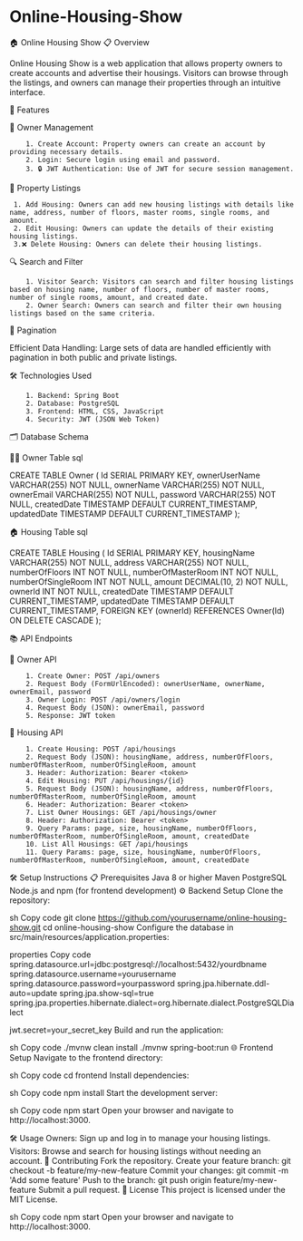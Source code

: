 # Online-Housing-Show
🏠 Online Housing Show
📋 Overview

Online Housing Show is a web application that allows property owners to create accounts and advertise their housings. Visitors can browse through the listings, and owners can manage their properties through an intuitive interface.

🌟 Features

🔑 Owner Management

        1. Create Account: Property owners can create an account by providing necessary details.
        2. Login: Secure login using email and password.
        3. 🔒 JWT Authentication: Use of JWT for secure session management.
      
🏡 Property Listings

     1. Add Housing: Owners can add new housing listings with details like name, address, number of floors, master rooms, single rooms, and amount.
     2. Edit Housing: Owners can update the details of their existing housing listings.
     3.❌ Delete Housing: Owners can delete their housing listings.
      
🔍 Search and Filter

        1. Visitor Search: Visitors can search and filter housing listings based on housing name, number of floors, number of master rooms, number of single rooms, amount, and created date.
        2. Owner Search: Owners can search and filter their own housing listings based on the same criteria.
      
📄 Pagination

Efficient Data Handling: Large sets of data are handled efficiently with pagination in both public and private listings.

🛠 Technologies Used

        1. Backend: Spring Boot
        2. Database: PostgreSQL
        3. Frontend: HTML, CSS, JavaScript
        4. Security: JWT (JSON Web Token)
      
🗂 Database Schema

🧑‍💼 Owner Table
sql

CREATE TABLE Owner (
    Id SERIAL PRIMARY KEY,
    ownerUserName VARCHAR(255) NOT NULL,
    ownerName VARCHAR(255) NOT NULL,
    ownerEmail VARCHAR(255) NOT NULL,
    password VARCHAR(255) NOT NULL,
    createdDate TIMESTAMP DEFAULT CURRENT_TIMESTAMP,
    updatedDate TIMESTAMP DEFAULT CURRENT_TIMESTAMP
);

🏠 Housing Table
sql

CREATE TABLE Housing (
    Id SERIAL PRIMARY KEY,
    housingName VARCHAR(255) NOT NULL,
    address VARCHAR(255) NOT NULL,
    numberOfFloors INT NOT NULL,
    numberOfMasterRoom INT NOT NULL,
    numberOfSingleRoom INT NOT NULL,
    amount DECIMAL(10, 2) NOT NULL,
    ownerId INT NOT NULL,
    createdDate TIMESTAMP DEFAULT CURRENT_TIMESTAMP,
    updatedDate TIMESTAMP DEFAULT CURRENT_TIMESTAMP,
    FOREIGN KEY (ownerId) REFERENCES Owner(Id) ON DELETE CASCADE
);

📚 API Endpoints

🔑 Owner API

        1. Create Owner: POST /api/owners
        2. Request Body (FormUrlEncoded): ownerUserName, ownerName, ownerEmail, password
        3. Owner Login: POST /api/owners/login
        4. Request Body (JSON): ownerEmail, password
        5. Response: JWT token
        
🏡 Housing API

        1. Create Housing: POST /api/housings
        2. Request Body (JSON): housingName, address, numberOfFloors, numberOfMasterRoom, numberOfSingleRoom, amount
        3. Header: Authorization: Bearer <token>
        4. Edit Housing: PUT /api/housings/{id}
        5. Request Body (JSON): housingName, address, numberOfFloors, numberOfMasterRoom, numberOfSingleRoom, amount
        6. Header: Authorization: Bearer <token>
        7. List Owner Housings: GET /api/housings/owner
        8. Header: Authorization: Bearer <token>
        9. Query Params: page, size, housingName, numberOfFloors, numberOfMasterRoom, numberOfSingleRoom, amount, createdDate
        10. List All Housings: GET /api/housings
        11. Query Params: page, size, housingName, numberOfFloors, numberOfMasterRoom, numberOfSingleRoom, amount, createdDate
        
🛠 Setup Instructions
📋 Prerequisites
Java 8 or higher
Maven
PostgreSQL
Node.js and npm (for frontend development)
⚙️ Backend Setup
Clone the repository:

sh
Copy code
git clone https://github.com/yourusername/online-housing-show.git
cd online-housing-show
Configure the database in src/main/resources/application.properties:

properties
Copy code
spring.datasource.url=jdbc:postgresql://localhost:5432/yourdbname
spring.datasource.username=yourusername
spring.datasource.password=yourpassword
spring.jpa.hibernate.ddl-auto=update
spring.jpa.show-sql=true
spring.jpa.properties.hibernate.dialect=org.hibernate.dialect.PostgreSQLDialect

jwt.secret=your_secret_key
Build and run the application:

sh
Copy code
./mvnw clean install
./mvnw spring-boot:run
🌐 Frontend Setup
Navigate to the frontend directory:

sh
Copy code
cd frontend
Install dependencies:

sh
Copy code
npm install
Start the development server:

sh
Copy code
npm start
Open your browser and navigate to http://localhost:3000.

🛠 Usage
Owners: Sign up and log in to manage your housing listings.
Visitors: Browse and search for housing listings without needing an account.
🤝 Contributing
Fork the repository.
Create your feature branch: git checkout -b feature/my-new-feature
Commit your changes: git commit -m 'Add some feature'
Push to the branch: git push origin feature/my-new-feature
Submit a pull request.
📄 License
This project is licensed under the MIT License.

sh
Copy code
npm start
Open your browser and navigate to http://localhost:3000.
